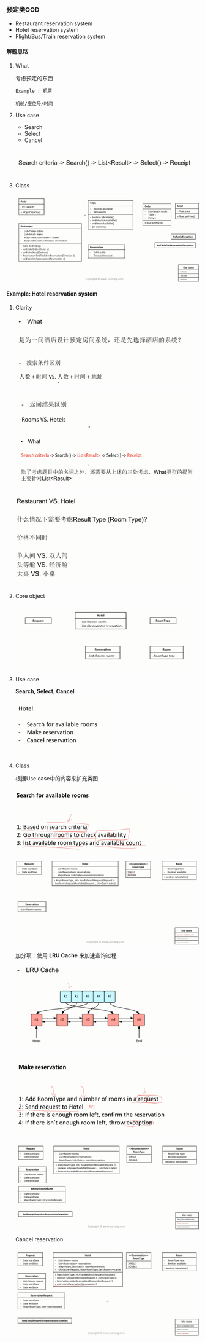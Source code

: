 ### 预定类OOD

- Restaurant reservation system
- Hotel reservation system
- Flight/Bus/Train reservation system

#### 解题思路
1. What

    考虑预定的东西
    ```
    Example : 机票

    机舱/座位号/时间
    ```
2. Use case

    - Search
    - Select
    - Cancel

    ![reservation](./imgs/22.png)

3. Class

    ![restaurant_reservation](./imgs/25.png)

#### Example: Hotel reservation system

1. Clarity

    ![restaurant_reservation](./imgs/26.png)

    ![restaurant_reservation](./imgs/27.png)

    ![restaurant_reservation](./imgs/28.png)

    ![restaurant_reservation](./imgs/29.png)

2. Core object

    ![restaurant_reservation](./imgs/30.png)

3. Use case

    **Search, Select, Cancel**

    ![restaurant_reservation](./imgs/31.png)

4. Class
    
    根据Use case中的内容来扩充类图

    ![restaurant_reservation](./imgs/32.png)

    ![restaurant_reservation](./imgs/34.png)

    加分项：使用 **LRU Cache** 来加速查询过程

    ![restaurant_reservation](./imgs/37.png)

    ![restaurant_reservation](./imgs/33.png)

    ![restaurant_reservation](./imgs/35.png)

    Cancel reservation

    ![restaurant_reservation](./imgs/36.png)


